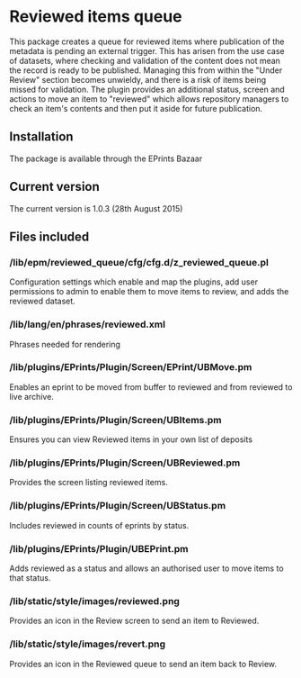 # Reviewed items queue
This package creates a queue for reviewed items where publication of the metadata is pending an external trigger. This has arisen from the use case of datasets, where checking and validation of the content does not mean the record is ready to be published. Managing this from within the "Under Review" section becomes unwieldy, and there is a risk of items being missed for validation. The plugin provides an additional status, screen and actions to move an item to "reviewed" which allows repository managers to check an item's contents and then put it aside for future publication.

## Installation
The package is available through the EPrints Bazaar

## Current version

The current version is 1.0.3 (28th August 2015)

## Files included

### /lib/epm/reviewed_queue/cfg/cfg.d/z_reviewed_queue.pl

Configuration settings which enable and map the plugins, add user permissions to admin to enable them to move items to review, and adds the reviewed dataset.

### /lib/lang/en/phrases/reviewed.xml

Phrases needed for rendering

### /lib/plugins/EPrints/Plugin/Screen/EPrint/UBMove.pm

Enables an eprint to be moved from buffer to reviewed and from reviewed to live archive.

### /lib/plugins/EPrints/Plugin/Screen/UBItems.pm

Ensures you can view Reviewed items in your own list of deposits

### /lib/plugins/EPrints/Plugin/Screen/UBReviewed.pm

Provides the screen listing reviewed items.

### /lib/plugins/EPrints/Plugin/Screen/UBStatus.pm

Includes reviewed in counts of eprints by status.

### /lib/plugins/EPrints/Plugin/UBEPrint.pm

Adds reviewed as a status and allows an authorised user to move items to that status.

### /lib/static/style/images/reviewed.png

Provides an icon in the Review screen to send an item to Reviewed.

### /lib/static/style/images/revert.png

Provides an icon in the Reviewed queue to send an item back to Review.